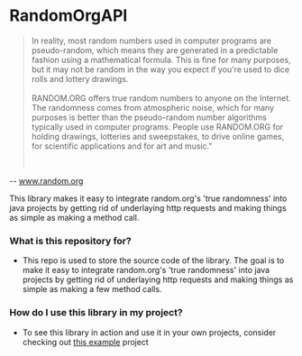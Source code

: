 # RandomOrgAPI #

>In reality, most random numbers used in computer programs are pseudo-random, which means they are generated in a predictable fashion using a mathematical formula. This is fine for many purposes, but it may not be random in the way you expect if you're used to dice rolls and lottery drawings.<br><br>RANDOM.ORG offers true random numbers to anyone on the Internet. The randomness comes from atmospheric noise, which for many purposes is better than the pseudo-random number algorithms typically used in computer programs. People use RANDOM.ORG for holding drawings, lotteries and sweepstakes, to drive online games, for scientific applications and for art and music."
>
><br>
-- www.random.org

This library makes it easy to integrate random.org's 'true randomness' into java projects by getting rid of underlaying http requests and making things as simple as making a method call.

### What is this repository for? ###
* This repo is used to store the source code of the library. The goal is to make it easy to integrate random.org's 'true randomness' into java projects by getting rid of underlaying http requests and making things as simple as making a few method calls.

### How do I use this library in my project?
* To see this library in action and use it in your own projects, consider checking out [this example](https://github.com/iarks/RandomOrgAPIExample) project